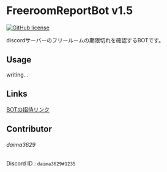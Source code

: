 # FreeroomReportBot v1.5
[![GitHub license](https://img.shields.io/badge/license-UIUC/NCSA-blue.svg)](https://github.com/daima3629/FreeroomReportBot/blob/master/LICENSE)

discordサーバーのフリールームの期限切れを確認するBOTです。
## Usage
writing...
## Links
[BOTの招待リンク](https://discordapp.com/api/oauth2/authorize?client_id=650989851818328074&permissions=76816&scope=bot)

## Contributor
###### daima3629
Discord ID : `daima3629#1235`
